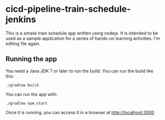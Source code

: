 # cicd-pipeline-train-schedule-jenkins

This is a simple train schedule app written using nodejs. It is intended to be used as a sample application for a series of hands-on learning activities. I'm editing file again.

## Running the app

You need a Java JDK 7 or later to run the build. You can run the build like this:

    ./gradlew build

You can run the app with:

    ./gradlew npm_start

Once it is running, you can access it in a browser at [http://localhost:3000](http://localhost:3000)
